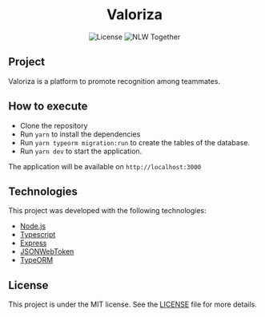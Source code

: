 <h1 align="center">Valoriza</h1>

<p align="center">
  <img alt="License" src="https://img.shields.io/static/v1?label=license&message=MIT&color=8257E5&labelColor=000000">

  <img src="https://img.shields.io/static/v1?label=NLW&message=Together&color=8257E5&labelColor=000000" alt="NLW Together" />
</p>

## Project

Valoriza is a platform to promote recognition among teammates.

## How to execute

- Clone the repository
- Run `yarn` to install the dependencies
- Run `yarn typeorm migration:run` to create the tables of the database.
- Run `yarn dev` to start the application.

The application will be available on `http://localhost:3000`

## Technologies

This project was developed with the following technologies:

- [Node.js](https://nodejs.org/en/)
- [Typescript](https://www.typescriptlang.org/)
- [Express](https://expressjs.com/pt-br/)
- [JSONWebToken](https://github.com/auth0/node-jsonwebtoken#readme)
- [TypeORM](https://typeorm.io/#/)

## License

This project is under the MIT license. See the [LICENSE](LICENSE.md) file for more details.